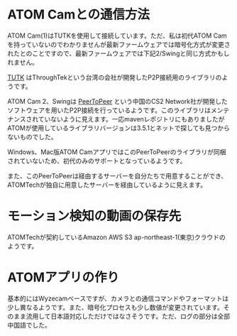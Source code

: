 # ATOM Camとの通信方法
ATOM Cam(1)はTUTKを使用して接続しています。ただ、私は初代ATOM Camを持っていないのでわかりませんが最新ファームウェアでは暗号化方式が変更されたとのことですので、最新ファームウェアでは下記2/Swingと同じ方式かもしれません。

[TUTK](https://github.com/cnping/TUTK) はThroughTekという台湾の会社が開発したP2P接続用のライブラリのようです。

ATOM Cam 2、Swingは [PeerToPeer](https://github.com/kusaanko/PeerToPeer) という中国のCS2 Network社が開発したソフトウェアを用いたP2P接続を行っているようです。このライブラリはメンテナンスされていないように見えます。一応mavenレポジトリにもありましたがATOMが使用しているライブラリバージョンは3.5.1とネットで探しても見つからないものでした。

Windows、Mac版ATOM CamアプリではこのPeerToPeerのライブラリが同梱されていないため、初代のみのサポートとなっているようです。

また、このPeerToPeerは経由するサーバーを自分たちで用意することができ、ATOMTechが独自に用意したサーバーを経由しているように見えます。

# モーション検知の動画の保存先
ATOMTechが契約しているAmazon AWS S3 ap-northeast-1(東京)クラウドのようです。

# ATOMアプリの作り
基本的にはWyzecamベースですが、カメラとの通信コマンドやフォーマットは少し異なるようです。また、暗号化プロセスも少し数値が変更されています。そのまま流用して日本語対応しただけではなさそうです。ただ、ログの部分は全部中国語でした。